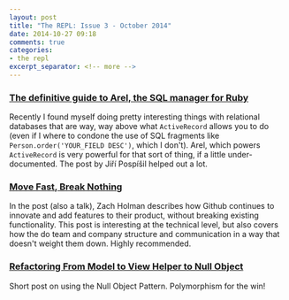 ```yaml
---
layout: post
title: "The REPL: Issue 3 - October 2014"
date: 2014-10-27 09:18
comments: true
categories:
- the repl
excerpt_separator: <!-- more -->
---
```


### [The definitive guide to Arel, the SQL manager for Ruby][1]

Recently I found myself doing pretty interesting things with relational databases that are way, way above what `ActiveRecord` allows you to do (even if I where to condone the use of SQL fragments like `Person.order('YOUR_FIELD DESC')`, which I don't). Arel, which powers `ActiveRecord` is very powerful for that sort of thing, if a little under-documented. The post by Jiří Pospíšil helped out a lot.

### [Move Fast, Break Nothing][2]

In the post (also a talk), Zach Holman describes how Github continues to innovate and add features to their product, without breaking existing functionality. This post is interesting at the technical level, but also covers how the do team and company structure and communication in a way that doesn't weight them down. Highly recommended.

### [Refactoring From Model to View Helper to Null Object][3]

Short post on using the Null Object Pattern. Polymorphism for the win!


[1]: http://jpospisil.com/2014/06/16/the-definitive-guide-to-arel-the-sql-manager-for-ruby.html
[2]: http://zachholman.com/talk/move-fast-break-nothing/
[3]: http://robots.thoughtbot.com/from-model-logic-to-views-helpers-and-to-null-objects
